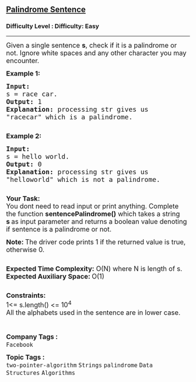 <h2><a href="https://www.geeksforgeeks.org/problems/string-palindromic-ignoring-spaces4723/1?page=1&category=palindrome&difficulty=Easy&sortBy=submissions">Palindrome Sentence</a></h2><h3>Difficulty Level : Difficulty: Easy</h3><hr><div class="problems_problem_content__Xm_eO"><p><span style="font-size:18px">Given a single sentence <strong>s</strong>, check if it is a palindrome or not. Ignore white spaces and any other character you may encounter.&nbsp;</span></p>

<p><span style="font-size:18px"><strong>Example 1:</strong></span></p>

<pre><span style="font-size:18px"><strong>Input:</strong>
s = race car.
<strong>Output:</strong> 1 
<strong>Explanation:</strong> processing str gives us
"racecar" which is a palindrome.</span></pre>

<p><br>
<span style="font-size:18px"><strong>Example 2:</strong></span></p>

<pre><span style="font-size:18px"><strong>Input:</strong>
s = hello world.
<strong>Output:</strong> 0
<strong>Explanation:</strong> processing str gives us
"helloworld" which is not a palindrome.</span></pre>

<p><br>
<span style="font-size:18px"><strong>Your Task: &nbsp;</strong><br>
You dont need to read input or print anything. Complete the function <strong>sentencePalindrome()</strong> which takes a string <strong>s&nbsp;</strong>as input parameter and returns a boolean value denoting if sentence is a palindrome or not.</span></p>

<p><span style="font-size:18px"><strong>Note:&nbsp;</strong>The driver code prints 1 if the returned value is true, otherwise 0.</span></p>

<p><br>
<span style="font-size:18px"><strong>Expected Time Complexity:</strong> O(N) where N is length of s.<br>
<strong>Expected Auxiliary Space: </strong>O(1)</span></p>

<p><br>
<span style="font-size:18px"><strong>Constraints:</strong><br>
1&lt;= s.length() &lt;= 10<sup>4</sup><br>
All the alphabets used in the sentence are in lower case.</span></p>

<p>&nbsp;</p>
</div><p><span style=font-size:18px><strong>Company Tags : </strong><br><code>Facebook</code>&nbsp;<br><p><span style=font-size:18px><strong>Topic Tags : </strong><br><code>two-pointer-algorithm</code>&nbsp;<code>Strings</code>&nbsp;<code>palindrome</code>&nbsp;<code>Data Structures</code>&nbsp;<code>Algorithms</code>&nbsp;